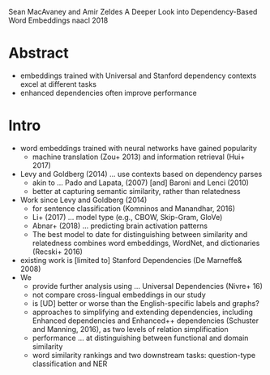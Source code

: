 Sean MacAvaney and Amir Zeldes
A Deeper Look into Dependency-Based Word Embeddings
naacl 2018

# Abstract

* embeddings trained with Universal and Stanford dependency contexts
  excel at different tasks
* enhanced dependencies often improve performance

# Intro

* word embeddings trained with neural networks have gained popularity
  * machine translation (Zou+ 2013) and information retrieval (Hui+ 2017)
* Levy and Goldberg (2014) ... use contexts based on dependency parses
  * akin to ... Pado and Lapata, (2007) [and] Baroni and Lenci (2010)
  * better at capturing semantic similarity, rather than relatedness
* Work since Levy and Goldberg (2014)
  * for sentence classification (Komninos and Manandhar, 2016)
  * Li+ (2017) ... model type (e.g., CBOW, Skip-Gram, GloVe)
  * Abnar+ (2018) ... predicting brain activation patterns
  * The best model to date 
    for distinguishing between similarity and relatedness 
    combines word embeddings, WordNet, and dictionaries (Recski+ 2016)
* existing work is [limited to] Stanford Dependencies (De Marneffe& 2008)
* We
  * provide further analysis using ... Universal Dependencies (Nivre+ 16)
  * not compare cross-lingual embeddings in our study
  * is [UD] better or worse than the English-specific labels and graphs?
  * approaches to simplifying and extending dependencies, including Enhanced
    dependencies and Enhanced++ dependencies (Schuster and Manning, 2016), as
    two levels of relation simplification
  * performance ... at distinguishing between functional and domain similarity
  * word similarity rankings and
    two downstream tasks: question-type classification and NER
